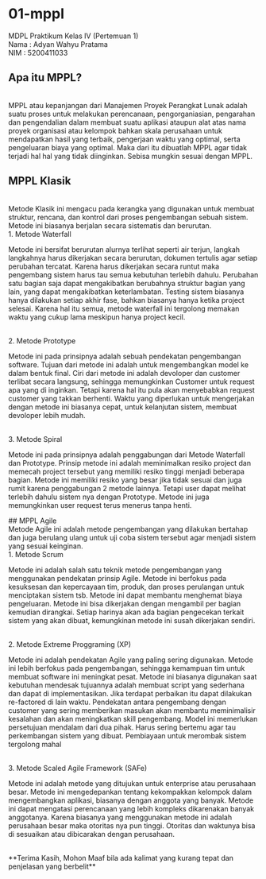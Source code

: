 # 01-mppl
MDPL Praktikum Kelas IV (Pertemuan 1)
<br>Nama : Adyan Wahyu Pratama
<br>NIM : 5200411033
<br>
## Apa itu MPPL?
<br>MPPL atau kepanjangan dari Manajemen Proyek Perangkat Lunak adalah suatu proses untuk melakukan perencanaan, pengorganiasian, pengarahan dan pengendalian dalam membuat suatu aplikasi ataupun alat atas nama proyek organisasi atau kelompok bahkan skala perusahaan untuk mendapatkan hasil yang terbaik, pengerjaan waktu yang optimal, serta pengeluaran biaya yang optimal. Maka dari itu dibuatlah MPPL agar tidak terjadi hal hal yang tidak diinginkan. Sebisa mungkin sesuai dengan MPPL.
## MPPL Klasik
<br>Metode Klasik ini mengacu pada kerangka yang digunakan untuk membuat struktur, rencana, dan kontrol dari proses pengembangan sebuah sistem. Metode ini biasanya berjalan secara sistematis dan berurutan.
<br>1. Metode Waterfall
<p> Metode ini bersifat berurutan alurnya terlihat seperti air terjun, langkah langkahnya harus dikerjakan secara berurutan, dokumen tertulis agar setiap perubahan tercatat. Karena harus dikerjakan secara runtut maka pengembang sistem harus tau semua kebutuhan terlebih dahulu. Perubahan satu bagian saja dapat mengakibatkan berubahnya struktur bagian yang lain, yang dapat mengakibatkan keterlambatan. Testing sistem biasanya hanya dilakukan setiap akhir fase, bahkan biasanya hanya ketika project selesai. Karena hal itu semua, metode waterfall ini tergolong memakan waktu yang cukup lama meskipun hanya project kecil.</p>
<br>2. Metode Prototype
<p>Metode ini pada prinsipnya adalah sebuah pendekatan pengembangan software. Tujuan dari metode ini adalah untuk mengembangkan model ke dalam bentuk final. Ciri dari metode ini adalah devoloper dan customer terlibat secara langsung, sehingga memungkinkan Customer untuk request apa yang di inginkan. Tetapi karena hal itu pula akan menyebabkan request customer yang takkan berhenti. Waktu yang diperlukan untuk mengerjakan dengan metode ini biasanya cepat, untuk kelanjutan sistem, membuat devoloper lebih mudah. </p>
<br>3. Metode Spiral
<p>Metode ini pada prinsipnya adalah penggabungan dari Metode Waterfall dan Prototype. Prinsip metode ini adalah meminimalkan resiko project dan memecah project tersebut yang memiliki resiko tinggi menjadi beberapa bagian. Metode ini memiliki resiko yang besar jika tidak sesuai dan juga rumit karena penggabungan 2 metode lainnya. Tetapi user dapat melihat terlebih dahulu sistem nya dengan Prototype. Metode ini juga memungkinkan user request terus menerus tanpa henti. </p>
## MPPL Agile
<br>Metode Agile ini adalah metode pengembangan yang dilakukan bertahap dan juga berulang ulang untuk uji coba sistem tersebut agar menjadi sistem yang sesuai keinginan.
<br>1. Metode Scrum
<p> Metode ini adalah salah satu teknik metode pengembangan yang menggunakan pendekatan prinsip Agile. Metode ini berfokus pada kesuksesan dan kepercayaan tim, produk, dan proses perulangan untuk menciptakan sistem tsb. Metode ini dapat membantu menghemat biaya pengeluaran. Metode ini bisa dikerjakan dengan mengambil per bagian kemudian dirangkai. Setiap harinya akan ada bagian pengecekan terkait sistem yang akan dibuat, kemungkinan metode ini susah dikerjakan sendiri.</p>
<br>2. Metode Extreme Proggraming (XP)
<p> Metode ini adalah pendekatan Agile yang paling sering digunakan. Metode ini lebih berfokus pada pengembangan, sehingga kemampuan tim untuk membuat software ini meningkat pesat. Metode ini biasanya digunakan saat kebutuhan mendesak tujuannya adalah membuat script yang sederhana dan dapat di implementasikan. Jika terdapat perbaikan itu dapat dilakukan re-factored di lain waktu. Pendekatan antara pengembang dengan customer yang sering memberikan masukan akan membantu meminimalisir kesalahan dan akan meningkatkan skill pengembang. Model ini memerlukan persetujuan mendalam dari dua pihak. Harus sering bertemu agar tau perkembangan sistem yang dibuat. Pembiayaan untuk merombak sistem tergolong mahal</p>
<br>3. Metode Scaled Agile Framework (SAFe) 
<p> Metode ini adalah metode yang ditujukan untuk enterprise atau perusahaan besar. Metode ini mengedepankan tentang kekompakkan kelompok dalam mengembangkan aplikasi, biasanya dengan anggota yang banyak. Metode ini dapat mengatasi perencanaan yang lebih kompleks dikarenakan banyak anggotanya. Karena biasanya yang menggunakan metode ini adalah perusahaan besar maka otoritas nya pun tinggi. Otoritas dan waktunya bisa di sesuaikan atau dibicarakan dengan perusahaan.</p>
<br>**Terima Kasih, Mohon Maaf bila ada kalimat yang kurang tepat dan penjelasan yang berbelit**
